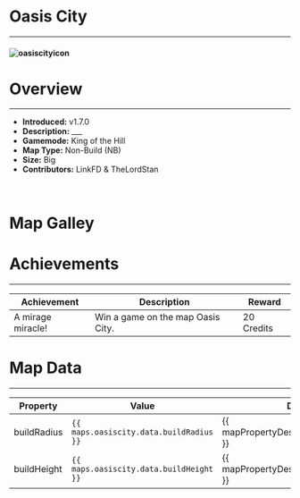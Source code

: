 <!-- replace _map_ with the actual map name -->
<!-- change gamemode type for the Map data description  -->
# Oasis City

***

#### ![oasiscityicon](../assets/maps/oasiscity/oasiscity-icon.jpg)

# Overview
***
- **Introduced:** v1.7.0
- **Description:** ___
- **Gamemode:** King of the Hill
- **Map Type:** Non-Build (NB)
- **Size:** Big
- **Contributors:** LinkFD & TheLordStan

<br />  

# Map Galley

# Achievements
***

| Achievement | Description | Reward |
| ----- | ----- | ------ |
| A mirage miracle! | Win a game on the map Oasis City. | 20 Credits |



# Map Data
***

| Property | Value | Description |
| ----------- | ----------- | ------ |
| buildRadius |`{{ maps.oasiscity.data.buildRadius }}`| {{ mapPropertyDescriptions.buildRadius.koth }} |
| buildHeight |`{{ maps.oasiscity.data.buildHeight }}`| {{ mapPropertyDescriptions.buildHeight.koth }} |